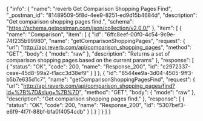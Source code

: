 {
  "info": {
    "name": "reverb Get Comparison Shopping Pages Find",
    "_postman_id": "81489509-5f8d-4ee9-8251-ed9d15b4684d",
    "description": "Get comparison shopping pages find.",
    "schema": "https://schema.getpostman.com/json/collection/v2.0.0/"
  },
  "item": [
    {
      "name": "Comparison",
      "item": [
        {
          "id": "6ffc8eef-00f0-4c54-9c9e-74f235b99980",
          "name": "getComparisonShoppingPages",
          "request": {
            "url": "http://api.reverb.com/api/comparison_shopping_pages",
            "method": "GET",
            "body": {
              "mode": "raw"
            },
            "description": "Returns a set of comparison shopping pages based on the current params"
          },
          "response": [
            {
              "status": "OK",
              "code": 200,
              "name": "Response_200",
              "id": "c2972337-ceae-45d8-99a2-f1acc3d38ef9"
            }
          ]
        },
        {
          "id": "6544ee9a-3d04-4505-9ff3-b5b7e635d1c7",
          "name": "getComparisonShoppingPagesFind",
          "request": {
            "url": "http://api.reverb.com/api/comparison_shopping_pages/find?id=%7B%7D&slug=%7B%7D",
            "method": "GET",
            "body": {
              "mode": "raw"
            },
            "description": "Get comparison shopping pages find."
          },
          "response": [
            {
              "status": "OK",
              "code": 200,
              "name": "Response_200",
              "id": "5307bef3-e6f9-4f7f-88bf-bfa0f4054cdb"
            }
          ]
        }
      ]
    }
  ]
}